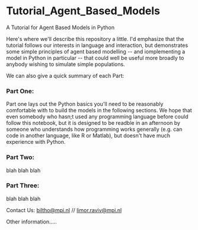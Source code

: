 # Tutorial_Agent_Based_Models
A Tutorial for Agent Based Models in Python


Here's where we'll describe this repository a little. I'd emphasize that the tutorial follows our interests in language and interaction, but demonstrates some simple principles of agent based modelling -- and iomplementing a model in Python in particular -- that could well be useful more broadly to anybody wishing to simulate simple populations.

We can also give a quick summary of each Part:

### Part One:
Part one lays out the Python basics you'll need to be reasonably comfortable with to build the models in the following sections. We hope that even somebody who hasn;t used any programming language before could follow this notebook, but it is designed to be readble in an afternoon by someone who understands how programming works generally (e.g. can code in another language, like R or Matlab), but doesn't have much experience with  Python. 

### Part Two:
blah blah blah

### Part Three:
blah blah blah

Contact Us: biltho@mpi.nl // limor.raviv@mpi.nl

Other information..... 
